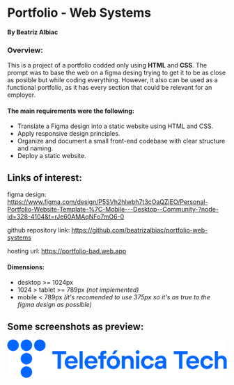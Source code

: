 # Portfolio - Web Systems
**By Beatriz Albiac**

### Overview:
This is a project of a portfolio codded only using **HTML** and **CSS**. The prompt was to base the web on a figma desing trying to get it to be as close as posible but while coding everything.
However, it also can be used as a functional portfolio, as it has every section that could be relevant for an employer.

#### The main requirements were the following:
- Translate a Figma design into a static website using HTML and CSS.
- Apply responsive design principles.
- Organize and document a small front-end codebase with clear structure and naming.
- Deploy a static website.

## Links of interest:
figma design: https://www.figma.com/design/P5SVh2hIwbh7t3cOaQZjEO/Personal-Portfolio-Website-Template-%7C-Mobile---Desktop--Community-?node-id=328-4104&t=rJe60AMAqNFo7mO6-0

github repository link: https://github.com/beatrizalbiac/portfolio-web-systems

hosting url: https://portfolio-bad.web.app

#### Dimensions:
- desktop >= 1024px
- 1024 > tablet >= 789px *(not implemented)*
- mobile < 789px *(it's recomended to use 375px so it's as true to the figma design as possible)*

## Some screenshots as preview:
![Desktop Screenshot](public/assets/images/telefonica.png)
